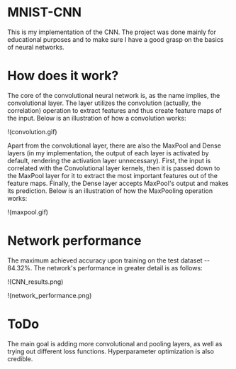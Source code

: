 # MNIST-CNN

This is my implementation of the CNN. The project was done mainly for educational purposes and to make sure I have a good grasp on the basics of neural networks. 

# How does it work?

The core of the convolutional neural network is, as the name implies, the convolutional layer. The layer utilizes the convolution (actually, the correlation) operation to extract features and thus create feature maps of the input. Below is an illustration of how a convolution works: 

!(convolution.gif)

Apart from the convolutional layer, there are also the MaxPool and Dense layers (in my implementation, the output of each layer is activated by default, rendering the activation layer unnecessary). First, the input is correlated with the Convolutional layer kernels, then it is passed down to the MaxPool layer for it to extract the most important features out of the feature maps. Finally, the Dense layer accepts MaxPool's output and makes its prediction. Below is an illustration of how the MaxPooling operation works:

!(maxpool.gif)

# Network performance

The maximum achieved accuracy upon training on the test dataset -- 84.32%. The network's performance in greater detail is as follows:

!(CNN_results.png)

!(network_performance.png)

# ToDo

The main goal is adding more convolutional and pooling layers, as well as trying out different loss functions. Hyperparameter optimization is also credible. 
